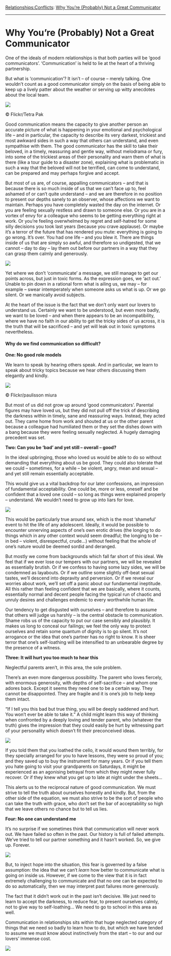 [Relationships:](https://www.theschooloflife.com/thebookoflife/category/relationships/)[Conflicts](https://www.theschooloflife.com/thebookoflife/category/relationships/conflicts/): [Why You’re (Probably) Not a Great Communicator](https://www.theschooloflife.com/thebookoflife/why-youre-probably-not-a-great-communicator/)

* * *

# Why You’re (Probably) Not a Great Communicator

One of the ideals of modern relationships is that both parties will be ‘good communicators’. ‘Communication’ is held to lie at the heart of a thriving partnership.

But what is ‘communication’? It isn’t – of course – merely talking. One wouldn’t count as a good communicator simply on the basis of being able to keep up a lively patter about the weather or serving up witty anecdotes about the local team.

 ![](https://www.theschooloflife.com/thebookoflife/wp-content/uploads/2014/09/6498151289_79e6422578_o-1024x1024.jpg)

© Flickr/Tetra Pak

Good communication means the capacity to give another person an accurate picture of what is happening in your emotional and psychological life – and in particular, the capacity to describe its very darkest, trickiest and most awkward sides in such a way that others can understand, and even sympathise with them. The good communicator has the skill to take their beloved, in a timely, reassuring and gentle way, without melodrama or fury, into some of the trickiest areas of their personality and warn them of what is there (like a tour guide to a disaster zone), explaining what is problematic in such a way that the beloved will not be terrified, can come to understand, can be prepared and may perhaps forgive and accept.

But most of us are, of course, appalling communicators – and that is because there is so much inside of us that we can’t face up to, feel ashamed of or can’t quite understand – and we are therefore in no position to present our depths sanely to an observer, whose affections we want to maintain. Perhaps you have completely wasted the day on the internet. Or you are feeling sexually restless and drawn to someone else. Or you are in a vortex of envy for a colleague who seems to be getting everything right at work. Or you’re feeling overwhelmed by regret and self-hatred for some silly decisions you took last years (because you crave applause). Or maybe it’s a terror of the future that has rendered you mute: everything is going to go wrong. It’s over. You had one life – and you blew it. There are things inside of us that are simply so awful, and therefore so undigested, that we cannot – day to day – lay them out before our partners in a way that they can grasp them calmly and generously.

![](https://www.theschooloflife.com/thebookoflife/wp-content/uploads/2014/09/man-people-woman-flower-male-female-1166756-pxhere.com_-1024x683.jpg)

Yet where we don’t ‘communicate’ a message, we still manage to get our points across, but just in toxic forms. As the expression goes, we ‘act out.’ Unable to pin down in a rational form what is ailing us, we may – for example – swear intemperately when someone asks us what is up. Or we go silent. Or we manically avoid subjects.

At the heart of the issue is the fact that we don’t only want our lovers to understand us. Certainly we want to be understood, but even more badly, we want to be loved – and when there appears to be an incompatibility, where we have no faith in our ability to get the tricky sides of us across, it is the truth that will be sacrificed – and yet will leak out in toxic symptoms nevertheless.

#### Why do we find communication so difficult?

**One: No good role models**

We learn to speak by hearing others speak. And in particular, we learn to speak about tricky topics because we hear others discussing them elegantly and kindly.

 ![](https://www.theschooloflife.com/thebookoflife/wp-content/uploads/2014/09/20505438319_5f3f65a6a2_z.jpg)

© Flickr/paulisson miura

But most of us did not grow up around ‘good communicators’. Parental figures may have loved us, but they did not pull off the trick of describing the darkness within in timely, sane and reassuring ways. Instead, they acted out. They came home from work and shouted at us or the other parent because a colleague had humiliated them or they set the dishes down with a bang because they were feeling sexually neglected. A hugely damaging precedent was set.

**Two: Can you be ‘bad’ and yet still – overall – good?**

In the ideal upbringing, those who loved us would be able to do so without demanding that everything about us be good. They could also tolerate that we could – sometimes, for a while – be violent, angry, mean and sexual – and yet still remain essentially acceptable.

This would give us a vital backdrop for our later confessions, an impression of fundamental acceptability. One could be, more or less, oneself and be confident that a loved one could – so long as things were explained properly – understand. We wouldn’t need to grow up into liars for love.

![](https://www.theschooloflife.com/thebookoflife/wp-content/uploads/2014/09/man-forest-grass-person-people-lawn-954454-pxhere.com_-1024x683.jpg)

This would be particularly true around sex, which is the most ‘shameful’ event to hit the life of any adolescent. Ideally, it would be possible to encounter unnerving aspects of one’s own erotic drives (the longing to do things which in any other context would seem dreadful; the longing to be – in bed – violent, disrespectful, crude…) without feeling that the whole of one’s nature would be deemed sordid and deranged.

But mostly we come from backgrounds which fall far short of this ideal. We feel that if we ever lose our tempers with our partners, we will be revealed as essentially brutish. Or if we confess to having some lazy sides, we will be condemned as layabouts. Or if we outline some slightly off-beat sexual tastes, we’ll descend into depravity and perversion. Or if we reveal our worries about work, we’ll set off a panic about our fundamental ineptitude. All this rather than feeling confident that we are basically, where it counts, essentially normal and decent people facing the typical run of chaotic and unruly desires and challenges endemic to every worthwhile human life.

Our tendency to get disgusted with ourselves – and therefore to assume that others will judge us harshly – is the central obstacle to communication. Shame robs us of the capacity to put our case sensibly and plausibly. It makes us long to conceal our failings; we feel the only way to protect ourselves and retain some quantum of dignity is to go silent. It’s not arrogance or the idea that one’s partner has no right to know. It is sheer terror that one’s self-loathing will be intensified to an unbearable degree by the presence of a witness.

**Three: It will hurt you too much to hear this**

Neglectful parents aren’t, in this area, the sole problem.

There’s an even more dangerous possibility. The parent who loves fiercely, with enormous generosity, with depths of self-sacrifice – and whom one adores back. Except it seems they need one to be a certain way. They cannot be disappointed. They are fragile and it is one’s job to help keep them intact.

“If I tell you this bad but true thing, you will be deeply saddened and hurt. You won’t ever be able to take it.” A child might learn this way of thinking when confronted by a deeply loving and tender parent, who (whatever the truth) gives the impression that they could easily be hurt by witnessing part of your personality which doesn’t fit their preconceived ideas.

![](https://www.theschooloflife.com/thebookoflife/wp-content/uploads/2014/09/BGBBGP_-1024x828.jpg)

If you told them that you loathed the cello, it would wound them terribly, for they specially arranged for you to have lessons, they were so proud of you; and they saved up to buy the instrument for many years. Or if you tell them you hate going to visit your grandparents on Saturdays, it might be experienced as an agonising betrayal from which they might never fully recover. Or if they knew what you get up to late at night under the sheets…

This alerts us to the reciprocal nature of good communication. We must strive to tell the truth about ourselves honestly and kindly. But, from the other side of the equation, we must also strive to be the sort of people who can take the truth with grace, who don’t set the bar of acceptability so high that we leave others no chance but to tell us lies.

**Four: No one can understand me**

It’s no surprise if we sometimes think that communication will never work out. We have failed so often in the past. Our history is full of failed attempts. We’ve tried to tell our partner something and it hasn’t worked. So, we give up. Forever.

![](https://www.theschooloflife.com/thebookoflife/wp-content/uploads/2014/09/Alan_Roscoe-Theda_Bara_in_Camille.jpg)

But, to inject hope into the situation, this fear is governed by a false assumption: the idea that we can’t _learn_ how better to communicate what is going on inside us. However, if we come to the view that it is in fact extremely challenging to communicate and that no one can be expected to do so automatically, then we may interpret past failures more generously.

The fact that it didn’t work out in the past isn’t decisive. We just need to learn to accept the darkness, to reduce fear, to present ourselves calmly, not to give way to self-loathing… We need to go to school in this area as well.

Communication in relationships sits within that huge neglected category of things that we need so badly to learn how to do, but which we have tended to assume we must know about instinctively from the start – to our and our lovers’ immense cost.

[![](https://img.youtube.com/vi/5lKfPnIvf3Q/0.jpg)](https://www.youtube.com/embed/5lKfPnIvf3Q '')
